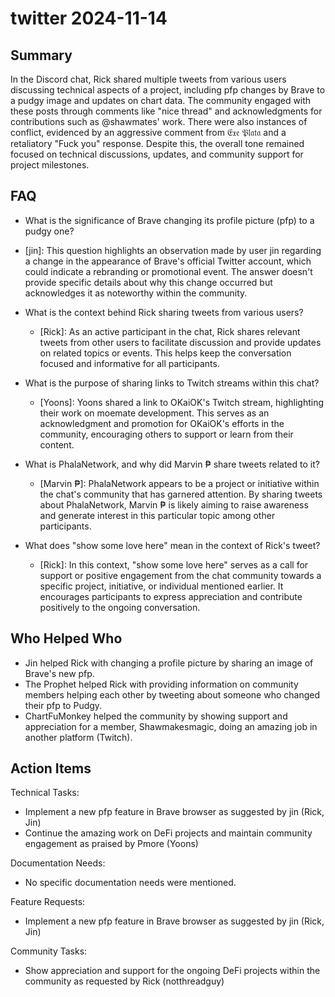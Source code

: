 # twitter 2024-11-14

## Summary
 In the Discord chat, Rick shared multiple tweets from various users discussing technical aspects of a project, including pfp changes by Brave to a pudgy image and updates on chart data. The community engaged with these posts through comments like "nice thread" and acknowledgments for contributions such as @shawmates' work. There were also instances of conflict, evidenced by an aggressive comment from 𝔈𝔵𝔢 𝔓𝔩𝔞𝔱𝔞 and a retaliatory "Fuck you" response. Despite this, the overall tone remained focused on technical discussions, updates, and community support for project milestones.

## FAQ
 - What is the significance of Brave changing its profile picture (pfp) to a pudgy one?
  - [jin]: This question highlights an observation made by user jin regarding a change in the appearance of Brave's official Twitter account, which could indicate a rebranding or promotional event. The answer doesn't provide specific details about why this change occurred but acknowledges it as noteworthy within the community.

- What is the context behind Rick sharing tweets from various users?
  - [Rick]: As an active participant in the chat, Rick shares relevant tweets from other users to facilitate discussion and provide updates on related topics or events. This helps keep the conversation focused and informative for all participants.

- What is the purpose of sharing links to Twitch streams within this chat?
  - [Yoons]: Yoons shared a link to OKaiOK's Twitch stream, highlighting their work on moemate development. This serves as an acknowledgment and promotion for OKaiOK's efforts in the community, encouraging others to support or learn from their content.

- What is PhalaNetwork, and why did Marvin ₱ share tweets related to it?
  - [Marvin ₱]: PhalaNetwork appears to be a project or initiative within the chat's community that has garnered attention. By sharing tweets about PhalaNetwork, Marvin ₱ is likely aiming to raise awareness and generate interest in this particular topic among other participants.

- What does "show some love here" mean in the context of Rick's tweet?
  - [Rick]: In this context, "show some love here" serves as a call for support or positive engagement from the chat community towards a specific project, initiative, or individual mentioned earlier. It encourages participants to express appreciation and contribute positively to the ongoing conversation.

## Who Helped Who
 - Jin helped Rick with changing a profile picture by sharing an image of Brave's new pfp.
- The Prophet helped Rick with providing information on community members helping each other by tweeting about someone who changed their pfp to Pudgy.
- ChartFuMonkey helped the community by showing support and appreciation for a member, Shawmakesmagic, doing an amazing job in another platform (Twitch).

## Action Items
 Technical Tasks:
  - Implement a new pfp feature in Brave browser as suggested by jin (Rick, Jin)
  - Continue the amazing work on DeFi projects and maintain community engagement as praised by Pmore (Yoons)

Documentation Needs:
  - No specific documentation needs were mentioned.

Feature Requests:
  - Implement a new pfp feature in Brave browser as suggested by jin (Rick, Jin)

Community Tasks:
  - Show appreciation and support for the ongoing DeFi projects within the community as requested by Rick (notthreadguy)

